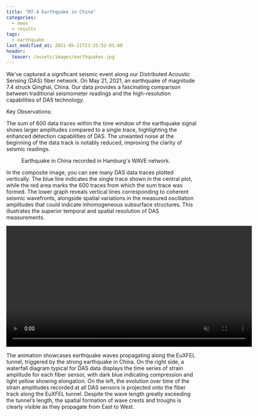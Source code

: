 ```yaml
---
title: "M7.4 Earthquake in China"
categories:
  - news
  - results
tags:
  - earthquake
last_modified_at: 2021-05-21T23:25:52-05:00
header:
  teaser: /assets/images/earthquakes.jpg
---
```



We've captured a significant seismic event along our Distributed Acoustic Sensing (DAS) fiber network. On May 21, 2021, an earthquake of magnitude 7.4 struck Qinghai, China. Our data provides a fascinating comparison between traditional seismometer readings and the high-resolution capabilities of DAS technology.

Key Observations:

The sum of 600 data traces within the time window of the earthquake signal shows larger amplitudes compared to a single trace, highlighting the enhanced detection capabilities of DAS.
The unwanted noise at the beginning of the data track is notably reduced, improving the clarity of seismic readings.


<figure class="align-center">
  <img src="{{ site.url }}{{ site.baseurl }}/assets/images/earthquake_snapshots.png" alt="">
  <figcaption> Earthquake in China recorded in Hamburg's WAVE network.</figcaption>
</figure> 

In the composite image, you can see many DAS data traces plotted vertically. The blue line indicates the single trace shown in the central plot, while the red area marks the 600 traces from which the sum trace was formed.
The lower graph reveals vertical lines corresponding to coherent seismic wavefronts, alongside spatial variations in the measured oscillation amplitudes that could indicate inhomogeneous subsurface structures. This illustrates the superior temporal and spatial resolution of DAS measurements.



<video muted autoplay loop width="650" height="320">
  <source src="{{ site.url }}{{ site.baseurl }}/assets/animations/anim_eq_map.mov" type="video/mov">
</video>



The animation showcases earthquake waves propagating along the EuXFEL tunnel, triggered by the strong earthquake in China. On the right side, a waterfall diagram typical for DAS data displays the time series of strain amplitude for each fiber sensor, with dark blue indicating compression and light yellow showing elongation.
On the left, the evolution over time of the strain amplitudes recorded at all DAS sensors is projected onto the fiber track along the EuXFEL tunnel. Despite the wave length greatly exceeding the tunnel’s length, the spatial formation of wave crests and troughs is clearly visible as they propagate from East to West.
